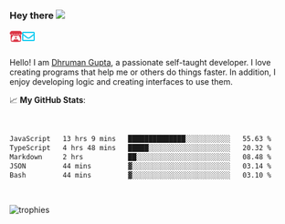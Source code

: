 ### Hey there <img src="https://media.giphy.com/media/hvRJCLFzcasrR4ia7z/giphy.gif" width="25px">

<a href="https://itch.io/profile/berlm">
  <img align="left" alt="Berlm's Itch" width="22px" src="/assets/itch-io.svg" />
</a>
<a href="mailto:me@berlm.me">
  <img align="left" alt="Email Berlm" width="22px" src="/assets/envelope.svg" />
</a>

<br />  
<br />  
  
Hello! I am [Dhruman Gupta](https://berlm.me/), a passionate self-taught developer. I love creating programs that help me or others do things faster. In addition, I enjoy developing logic and creating interfaces to use them.  
  
  📈 **My GitHub Stats**:  
    
<br />

<!--START_SECTION:waka-->
```text
JavaScript   13 hrs 9 mins   ██████████████░░░░░░░░░░░   55.63 % 
TypeScript   4 hrs 48 mins   █████░░░░░░░░░░░░░░░░░░░░   20.32 % 
Markdown     2 hrs           ██░░░░░░░░░░░░░░░░░░░░░░░   08.48 % 
JSON         44 mins         ▓░░░░░░░░░░░░░░░░░░░░░░░░   03.14 % 
Bash         44 mins         ▓░░░░░░░░░░░░░░░░░░░░░░░░   03.10 % 
```
<!--END_SECTION:waka-->
<br />  
  
  
![trophies](https://github-profile-trophy.vercel.app/?username=DhrumanGupta&theme=onestar&column=4&margin-w=10&margin-h=10)  
